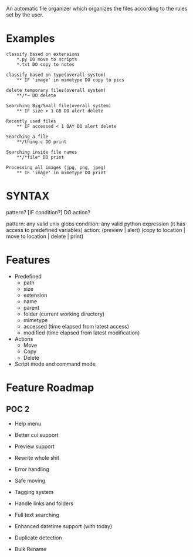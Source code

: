 An automatic file organizer which organizes the files according to the rules set by the user.

# Examples
```
classify based on extensions
	*.py DO move to scripts
	*.txt DO copy to notes

classify based on type(overall system)
	** IF 'image' in mimetype DO copy to pics

delete temporary files(overall system)
	**/*~ DO delete

Searching Big/Small file(overall system)
	** IF size > 1 GB DO alert delete

Recently used files
	** IF accessed < 1 DAY DO alert delete

Searching a file
	**/thing.c DO print

Searching inside file names
	**/*file* DO print

Processing all images (jpg, png, jpeg)
	** IF 'image' in mimetype DO print
```

# SYNTAX
pattern? [IF condition?] DO action?

pattern: any valid unix globs
condition: any valid python expression (it has access to predefined variables)
action: (preview | alert) (copy to location | move to location | delete | print)

# Features
 - Predefined
   - path
   - size
   - extension
   - name
   - parent
   - folder (current working directory)
   - mimetype
   - accessed (time elapsed from latest access)
   - modified (time elapsed from latest modification)
 - Actions
   - Move
   - Copy
   - Delete
 - Script mode and command mode

# Feature Roadmap
## POC 2
 - Help menu
 - Better cui support

 - Preview support
 - Rewrite whole shit
 - Error handling
 - Safe moving
 - Tagging system
 - Handle links and folders
 - Full text searching
 - Enhanced datetime support (with today)
 - Duplicate detection
 - Bulk Rename
